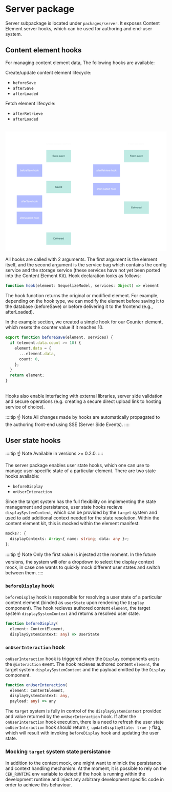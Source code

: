 # Server package

Server subpackage is located under `packages/server`. It exposes
Content Element server hooks, which can be used for authoring and end-user
system.

## Content element hooks

For managing content element data, The following hooks are available:

Create/update content element lifecycle:
  - `beforeSave`
  - `afterSave`
  - `afterLoaded`

Fetch element lifecycle:
  - `afterRetrieve`
  - `afterLoaded`

\
![Hooks order](./assets/hooks.svg)

All hooks are called with 2 arguments. The first argument is the element itself,
and the second argument is the service bag which contains the config service
and the storage service (these services have not yet been ported into the
Content Element Kit). Hook declaration looks as follows:

```ts
function hook(element: SequelizeModel, services: Object) => element
```

The hook function returns the original or modified element. For example,
depending on the hook type, we can modify the element before saving it to the
database (beforeSave) or before delivering it to the frontend
(e.g., afterLoaded).

In the example section, we created a simple hook for our Counter element, which
resets the counter value if it reaches 10.

```ts
export function beforeSave(element, services) {
  if (element.data.count >= 10) {
    element.data = {
      ...element.data,
      count: 0,
    };
  }
  return element;
}
```
\
Hooks also enable interfacing with external libraries, server side validation
and secure operations (e.g. creating a secure direct upload link to hosting
service of choice).

::::tip ☝️ Note
All changes made by hooks are automatically propagated to the authoring
front-end using SSE (Server Side Events).
::::

## User state hooks

::::tip ☝️ Note
Available in versions >= 0.2.0.
::::

The server package enables user state hooks, which one can use to manage
user-specific state of a particular element. There are two state hooks available:
  - `beforeDisplay`
  - `onUserInteraction`

Since the target system has the full flexibility on implementing the state
management and persistance, user state hooks recieve `displaySystemContext`,
which can be provided by the `target` system and used to add additional context needed for the state resolution. Within the content element kit, this
is mocked within the element manifest:

```ts
mocks?: {
  displayContexts: Array<{ name: string; data: any }>;
};
```
::::tip ☝️ Note
Only the first value is injected at the moment. In the future versions, the
system will ofer a dropdown to select the display context mock, in case one
wants to quickly mock different user states and switch between them.
::::

### `beforeDisplay` hook

`beforeDisplay` hook is responsible for resolving a user state of a particular
content element (binded as `userState` upon rendering the `Display` component).
The hook recieves authored content `element`, the target system
`displaySystemContext` and returns a resolved user state.

```ts
function beforeDisplay(
  element: ContentElement,
  displaySystemContext: any) => UserState
```

### `onUserInteraction` hook

`onUserInteraction` hook is triggered when the `Display` components `emits` the
`@interaction` event. The hook recieves authored content `element`, the target
system `displaySystemContext` and the payload emitted by the `Display` component.

```ts
function onUserInteraction(
  element: ContentElement,
  displaySystemContext: any,
  payload: any) => any
```

The `target` system is fully in control of the `displaySystemContext` provided
and value returned by the `onUserInteraction` hook. If after the
`onUserInteraction` hook execution, there is a need to refresh the user state
`onUserInteraction` hook should return `{ updateDisplayState: true }` flag,
which will result with invoking `beforeDisplay` hook and updating the
user state.

### Mocking `target` system state persistance

In addition to the context mock, one might want to mimick the persistance and
context handling mechanism. At the moment, it is possible to rely on the
`CEK_RUNTIME` env variable to detect if the hook is running within the
development runtime and inject any arbitrary development specific code
in order to achieve this behaviour.
